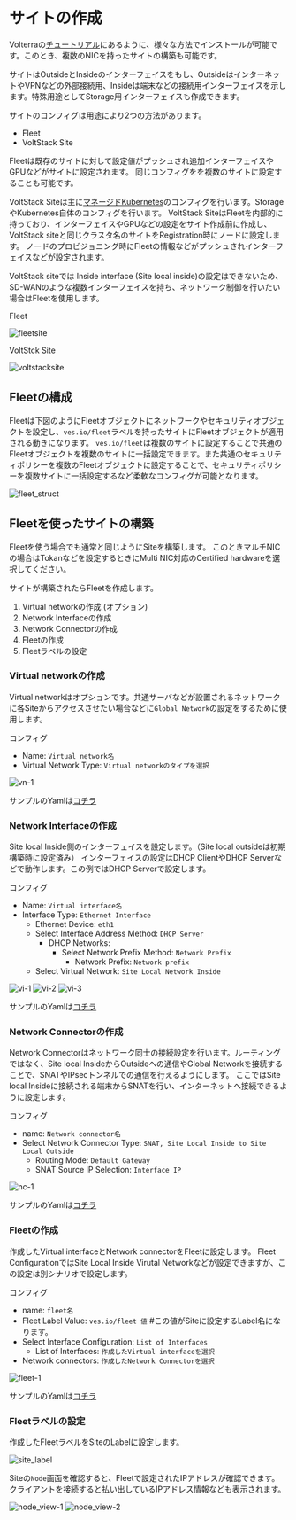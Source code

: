 # サイトの作成

Volterraの[チュートリアル](<https://github.com/nakadaisuke/volterra-tutorial>)にあるように、様々な方法でインストールが可能です。このとき、複数のNICを持ったサイトの構築も可能です。

サイトはOutsideとInsideのインターフェイスをもし、OutsideはインターネットやVPNなどの外部接続用、Insideは端末などの接続用インターフェイスを示します。特殊用途としてStorage用インターフェイスも作成できます。

サイトのコンフィグは用途により2つの方法があります。

* Fleet
* VoltStack Site

Fleetは既存のサイトに対して設定値がプッシュされ追加インターフェイスやGPUなどがサイトに設定されます。
同じコンフィグをを複数のサイトに設定することも可能です。

VoltStack Siteは主に[マネージドKubernetes](<https://www.volterra.io/docs/services/volt-stack/managed-kubernetes>)のコンフィグを行います。StorageやKubernetes自体のコンフィグを行います。 VoltStack SiteはFleetを内部的に持っており、インターフェイスやGPUなどの設定をサイト作成前に作成し、VoltStack siteと同じクラスタ名のサイトをRegistration時にノードに設定します。
ノードのプロビジョニング時にFleetの情報などがプッシュされインターフェイスなどが設定されます。

VoltStack siteでは Inside interface (Site local inside)の設定はできないため、SD-WANのような複数インターフェイスを持ち、ネットワーク制御を行いたい場合はFleetを使用します。

Fleet

![fleetsite](./pics/fleetsite.png)

VoltStck Site

![voltstacksite](./pics/voltstacksite.png)

## Fleetの構成

Fleetは下図のようにFleetオブジェクトにネットワークやセキュリティオブジェクトを設定し、`ves.io/fleet`ラベルを持ったサイトにFleetオブジェクトが適用される動きになります。
`ves.io/fleet`は複数のサイトに設定することで共通のFleetオブジェクトを複数のサイトに一括設定できます。また共通のセキュリティポリシーを複数のFleetオブジェクトに設定することで、セキュリティポリシーを複数サイトに一括設定するなど柔軟なコンフィグが可能となります。

![fleet_struct](./pics/fleet_struct.png)

## Fleetを使ったサイトの構築

Fleetを使う場合でも通常と同じようにSiteを構築します。
このときマルチNICの場合はTokanなどを設定するときにMulti NIC対応のCertified hardwareを選択してください。

サイトが構築されたらFleetを作成します。

1. Virtual networkの作成 (オプション)
1. Network Interfaceの作成
1. Network Connectorの作成
1. Fleetの作成
1. Fleetラベルの設定

### Virtual networkの作成

Virtual networkはオプションです。共通サーバなどが設置されるネットワークに各Siteからアクセスさせたい場合などに`Global Network`の設定をするために使用します。

コンフィグ

- Name: `Virtual network名`
- Virtual Network Type: `Virtual networkのタイプを選択`

![vn-1](./pics/vn-1.png)

サンプルのYamlは[コチラ](<./yaml/virtual-network-1.yaml>)

### Network Interfaceの作成

Site local Inside側のインターフェイスを設定します。（Site local outsideは初期構築時に設定済み）
インターフェイスの設定はDHCP ClientやDHCP Serverなどで動作します。この例ではDHCP Serverで設定します。

コンフィグ

- Name: `Virtual interface名`
- Interface Type: `Ethernet Interface`
  - Ethernet Device: `eth1`
  - Select Interface Address Method: `DHCP Server`
    - DHCP Networks:
      - Select Network Prefix Method: `Network Prefix`
        - Network Prefix: `Network prefix`
  - Select Virtual Network: `Site Local Network Inside`

![vi-1](./pics/vi-1.png)
![vi-2](./pics/vi-2.png)
![vi-3](./pics/vi-3.png)

サンプルのYamlは[コチラ](<./yaml/virtual-interface-1.yaml>)

### Network Connectorの作成

Network Connectorはネットワーク同士の接続設定を行います。ルーティングではなく、Site local InsideからOutsideへの通信やGlobal Networkを接続することで、SNATやIPsecトンネルでの通信を行えるようにします。
ここではSite local Insideに接続される端末からSNATを行い、インターネットへ接続できるように設定します。

コンフィグ

- name: `Network connector名`
- Select Network Connector Type: `SNAT, Site Local Inside to Site Local Outside`
  - Routing Mode: `Default Gateway`
  - SNAT Source IP Selection: `Interface IP`

![nc-1](./pics/nc-1.png)

サンプルのYamlは[コチラ](<./yaml/network-connector-1.yaml>)

### Fleetの作成

作成したVirtual interfaceとNetwork connectorをFleetに設定します。
Fleet ConfigurationではSite Local Inside Virutal Networkなどが設定できますが、この設定は別シナリオで設定します。

コンフィグ

- name: `fleet名`
- Fleet Label Value: `ves.io/fleet 値` #この値がSiteに設定するLabel名になります。
- Select Interface Configuration: `List of Interfaces`
  - List of Interfaces: `作成したVirtual interfaceを選択`
- Network connectors: `作成したNetwork Connectorを選択`

![fleet-1](./pics/fleet-1.png)

サンプルのYamlは[コチラ](<./yaml/fleet-1.yaml>)

### Fleetラベルの設定

作成したFleetラベルをSiteのLabelに設定します。

![site_label](./pics/site_label.png)

Siteの`Node`画面を確認すると、Fleetで設定されたIPアドレスが確認できます。
クライアントを接続すると払い出しているIPアドレス情報なども表示されます。

![node_view-1](./pics/node_view-1.png)
![node_view-2](./pics/node_view-2.png)
